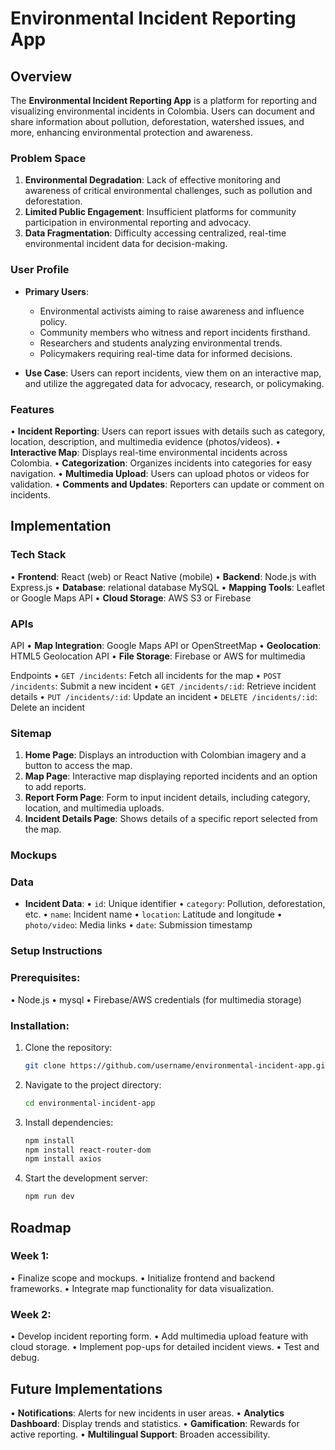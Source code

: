 # Environmental Incident Reporting App

## Overview

The **Environmental Incident Reporting App** is a platform for reporting and visualizing environmental incidents in Colombia. Users can document and share information about pollution, deforestation, watershed issues, and more, enhancing environmental protection and awareness.

### Problem Space

1. **Environmental Degradation**: Lack of effective monitoring and awareness of critical environmental challenges, such as pollution and deforestation.
2. **Limited Public Engagement**: Insufficient platforms for community participation in environmental reporting and advocacy.
3. **Data Fragmentation**: Difficulty accessing centralized, real-time environmental incident data for decision-making.

### User Profile

- **Primary Users**:
  - Environmental activists aiming to raise awareness and influence policy.
  - Community members who witness and report incidents firsthand.
  - Researchers and students analyzing environmental trends.
  - Policymakers requiring real-time data for informed decisions.

- **Use Case**: Users can report incidents, view them on an interactive map, and utilize the aggregated data for advocacy, research, or policymaking.

### Features

• **Incident Reporting**: Users can report issues with details such as category, location, description, and multimedia evidence (photos/videos).
• **Interactive Map**: Displays real-time environmental incidents across Colombia.
• **Categorization**: Organizes incidents into categories for easy navigation.
• **Multimedia Upload**: Users can upload photos or videos for validation.
• **Comments and Updates**: Reporters can update or comment on incidents.

## Implementation

### Tech Stack

•	**Frontend**: React (web) or React Native (mobile)
•	**Backend**: Node.js with Express.js
•	**Database**: relational database MySQL
•	**Mapping Tools**: Leaflet or Google Maps API
•	**Cloud Storage**: AWS S3 or Firebase

### APIs

API
•	**Map Integration**: Google Maps API or OpenStreetMap
•	**Geolocation**: HTML5 Geolocation API
•	**File Storage**: Firebase or AWS for multimedia

Endpoints
•	`GET /incidents`: Fetch all incidents for the map
•	`POST /incidents`: Submit a new incident
•	`GET /incidents/:id`: Retrieve incident details
•	`PUT /incidents/:id`: Update an incident
•	`DELETE /incidents/:id`: Delete an incident

### Sitemap

1. **Home Page**: Displays an introduction with Colombian imagery and a button to access the map.
2. **Map Page**: Interactive map displaying reported incidents and an option to add reports.
3. **Report Form Page**: Form to input incident details, including category, location, and multimedia uploads.
4. **Incident Details Page**: Shows details of a specific report selected from the map.

### Mockups

 
### Data

- **Incident Data**:
  • `id`: Unique identifier
  • `category`: Pollution, deforestation, etc.
  • `name`: Incident name
  • `location`: Latitude and longitude
  • `photo/video`: Media links
  • `date`: Submission timestamp

### Setup Instructions

### Prerequisites:
• Node.js
• mysql
• Firebase/AWS credentials (for multimedia storage)

### Installation:
1. Clone the repository:
   ```bash
   git clone https://github.com/username/environmental-incident-app.git
   ```
2. Navigate to the project directory:
   ```bash
   cd environmental-incident-app
   ```
3. Install dependencies:
   ```bash
   npm install
   npm install react-router-dom
   npm install axios
   ```
4. Start the development server:
   ```bash
   npm run dev
   ```
## Roadmap

### Week 1:
• Finalize scope and mockups.
• Initialize frontend and backend frameworks.
• Integrate map functionality for data visualization.

### Week 2:
• Develop incident reporting form.
• Add multimedia upload feature with cloud storage.
• Implement pop-ups for detailed incident views.
• Test and debug.

## Future Implementations

• **Notifications**: Alerts for new incidents in user areas.
• **Analytics Dashboard**: Display trends and statistics.
• **Gamification**: Rewards for active reporting.
• **Multilingual Support**: Broaden accessibility.

